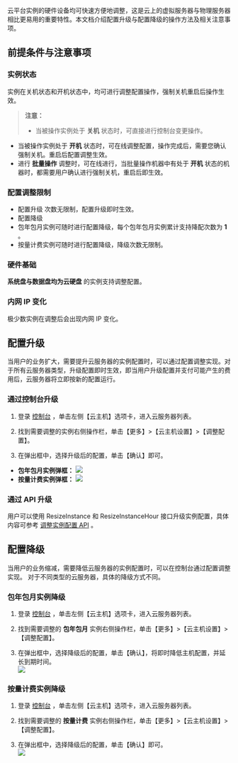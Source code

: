 云平台实例的硬件设备均可快速方便地调整，这是云上的虚拟服务器与物理服务器相比更易用的重要特性。本文档介绍配置升级与配置降级的操作方法及相关注意事项。

## 前提条件与注意事项
### 实例状态
实例在关机状态和开机状态中，均可进行调整配置操作，强制关机重启后操作生效。
> **注意：**
> - 当被操作实例处于 **关机** 状态时，可直接进行控制台变更操作。
- 当被操作实例处于 **开机** 状态时，可在线调整配置，操作完成后，需要您确认强制关机。重启后配置调整生效。
- 进行 **批量操作** 调整时，可在线进行，当批量操作机器中有处于 **开机** 状态的机器时，都需要用户确认进行强制关机，重启后即生效。

### 配置调整限制
- 配置升级
次数无限制，配置升级即时生效。
- 配置降级
 - 包年包月实例可随时进行配置降级，每个包年包月实例累计支持降配次数为 **1** 。
 - 按量计费实例可随时进行配置降级，降级次数无限制。

### 硬件基础 
**系统盘与数据盘均为云硬盘** 的实例支持调整配置。

###  内网 IP 变化
极少数实例在调整后会出现内网 IP 变化。

##  配置升级
当用户的业务扩大，需要提升云服务器的实例配置时，可以通过配置调整实现。对于所有云服务器类型，升级配置即时生效，即当用户升级配置并支付可能产生的费用后，云服务器将立即按新的配置运行。

### 通过控制台升级

1. 登录 [控制台](http://console.tcecqpoc.fsphere.cn//) ，单击左侧【云主机】选项卡，进入云服务器列表。

2. 找到需要调整的实例右侧操作栏，单击【更多】>【云主机设置】>【调整配置】。

3. 在弹出框中，选择升级后的配置，单击【确认】即可。

 - **包年包月实例弹框：**
![](//mc.qcloudimg.com/static/img/c58002204cb5a0481fed03c7ad9903b1/image.png)
 - **按量计费实例弹框：**
![](//mc.qcloudimg.com/static/img/2736588533362e5904a7d006136ceb01/image.png)

### 通过 API 升级
用户可以使用 ResizeInstance 和 ResizeInstanceHour 接口升级实例配置，具体内容可参考 [调整实例配置 API](/document/product/213/15744) 。

## 配置降级
当用户的业务缩减，需要降低云服务器的实例配置时，可以在控制台通过配置调整实现。
对于不同类型的云服务器，具体的降级方式不同。
### 包年包月实例降级
1. 登录 [控制台](http://console.tcecqpoc.fsphere.cn//) ，单击左侧【云主机】选项卡，进入云服务器列表。

2. 找到需要调整的 **包年包月** 实例右侧操作栏，单击【更多】>【云主机设置】>【调整配置】。

3. 在弹出框中，选择降级后的配置，单击【确认】，将即时降低主机配置，并延长到期时间。  
![](//mc.qcloudimg.com/static/img/69febeee0dc1b7bfadc7c71411f1e6a9/image.png)

### 按量计费实例降级
1. 登录 [控制台](http://console.tcecqpoc.fsphere.cn//) ，单击左侧【云主机】选项卡，进入云服务器列表。

2. 找到需要调整的 **按量计费** 实例右侧操作栏，单击【更多】>【云主机设置】>【调整配置】。

3. 在弹出框中，选择降级后的配置，单击【确认】即可。  
![](//mc.qcloudimg.com/static/img/724fc68d5876c20c81e83706b7effcdc/image.png)
